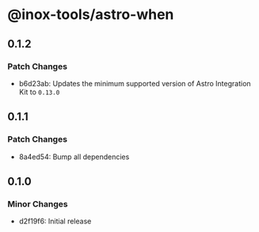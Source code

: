 # @inox-tools/astro-when

## 0.1.2

### Patch Changes

- b6d23ab: Updates the minimum supported version of Astro Integration Kit to `0.13.0`

## 0.1.1

### Patch Changes

- 8a4ed54: Bump all dependencies

## 0.1.0

### Minor Changes

- d2f19f6: Initial release
